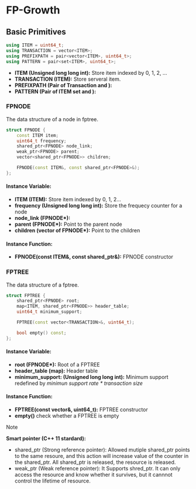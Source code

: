 # FP-Growth

## Basic Primitives
```c++
using ITEM = uint64_t;
using TRANSACTION = vector<ITEM>;
using PREFIXPATH = pair<vector<ITEM>, uint64_t>;
using PATTERN = pair<set<ITEM>, uint64_t>;
```
* **ITEM (Unsigned long long int):** Store item indexed by 0, 1, 2, ...
* **TRANSACTION (ITEM):** Store serveral item.
* **PREFIXPATH (Pair of Transaction and ):**
* **PATTERN (Pair of ITEM set and ):**

### FPNODE
The data structure of a node in fptree.
```c++
struct FPNODE {
    const ITEM item;
    uint64_t frequency;
    shared_ptr<FPNODE> node_link;
    weak_ptr<FPNODE> parent;
    vector<shared_ptr<FPNODE>> children;

    FPNODE(const ITEM&, const shared_ptr<FPNODE>&);
};
```
#### Instance Variable:
* **ITEM (ITEM):** Store item indexed by 0, 1, 2...
* **frequency (Unsigned long long int):** Store the frequecy counter for a node
* **node_link (FPNODE\*):**
* **parent (FPNODE\*):** Point to the parent node
* **children (vector of FPNODE\*):** Point to the children

#### Instance Function:
* **FPNODE(const ITEM&, const shared_ptr<FPNODE>&):** FPNODE constructor

### FPTREE
The data structure of a fptree.
```c++
struct FPTREE {
    shared_ptr<FPNODE> root;
    map<ITEM, shared_ptr<FPNODE>> header_table;
    uint64_t minimum_support;

    FPTREE(const vector<TRANSACTION>&, uint64_t);

    bool empty() const;
};
```
#### Instance Variable:
* **root (FPNODE\*):** Root of a FPTREE
* **header_table (map):** Header table
* **minimum_support: (Unsigned long long int):** Minimum support redefined by *minimun support rate * transaction size* 

#### Instance Function:
* **FPTREE(const vector<TRANSACTION>&, uint64_t):** FPTREE constructor
* **empty()** check whether a FPTREE is empty

> [!NOTE]  
> **Smart pointer (C++ 11 stardard):**  
> * shared_ptr (Strong reference pointer): Allowed mutiple shared_ptr points to the same resoure, and this action will increase value of the counter in the shared_ptr. All shared_ptr is released, the resource is released.  
> * weak_ptr (Weak reference pointer): It Supports shred_ptr. It can only access the resource and know whether it survives, but it cannnot control the lifetime of resource. 
